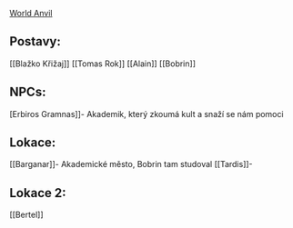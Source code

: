[World Anvil](https://www.worldanvil.com/w/novy-svet-kifolend)

## Postavy:
[[Blažko Křižaj]]
[[Tomas Rok]]
[[Alain]]
[[Bobrin]]

## NPCs:
[Erbiros Gramnas]]- Akademik, který zkoumá kult a snaží se nám pomoci

## Lokace:
[[Barganar]]- Akademické město, Bobrin tam studoval
[[Tardis]]- 

## Lokace 2:
[[Bertel]]